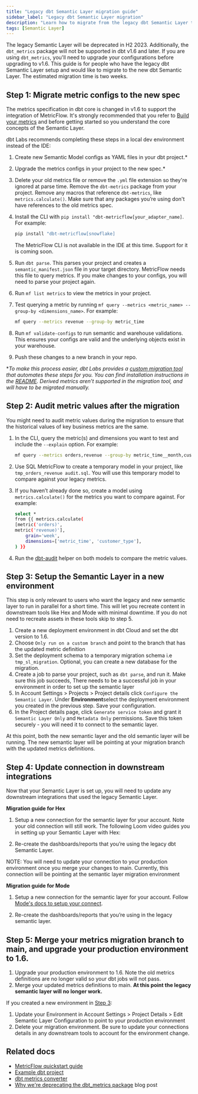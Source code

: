 ```yaml
---
title: "Legacy dbt Semantic Layer migration guide"
sidebar_label: "Legacy dbt Semantic Layer migration"
description: "Learn how to migrate from the legacy dbt Semantic Layer to the latest one."
tags: [Semantic Layer]
---
```


The legacy Semantic Layer will be deprecated in H2 2023. Additionally, the `dbt_metrics` package will not be supported in dbt v1.6 and later. If you are using `dbt_metrics`, you'll need to upgrade your configurations before upgrading to v1.6. This guide is for people who have the legacy dbt Semantic Layer setup and would like to migrate to the new dbt Semantic Layer. The estimated migration time is two weeks. 


## Step 1: Migrate metric configs to the new spec

The metrics specification in dbt core is changed in v1.6 to support the integration of MetricFlow. It's strongly recommended that you refer to [Build your metrics](/docs/build/build-metrics-intro) and before getting started so you understand the core concepts of the Semantic Layer. 

dbt Labs recommends completing these steps in a local dev environment instead of the IDE: 

1. Create new Semantic Model configs as YAML files in your dbt project.*
1. Upgrade the metrics configs in your project to the new spec.* 
1. Delete your old metrics file or remove the `.yml` file extension so they're ignored at parse time. Remove the `dbt-metrics` package from your project. Remove any macros that reference `dbt-metrics`, like `metrics.calculate()`. Make sure that any packages you’re using don't have references to the old metrics spec. 
1. Install the CLI with `pip install "dbt-metricflow[your_adapter_name]`. For example: 

    ```bash
    pip install "dbt-metricflow[snowflake]
    ```
    The MetricFlow CLI is not available in the IDE at this time. Support for it is coming soon. 

1. Run `dbt parse`. This parses your project and creates a `semantic_manifest.json` file in your target directory. MetricFlow needs this file to query metrics. If you make changes to your configs, you will need to parse your project again. 
1. Run `mf list metrics` to view the metrics in your project.
1. Test querying a metric by running `mf query --metrics <metric_name> --group-by <dimensions_name>`. For example:
    ```bash
    mf query --metrics revenue --group-by metric_time
    ```
1. Run `mf validate-configs` to run semantic and warehouse validations. This ensures your configs are valid and the underlying objects exist in your warehouse. 
1. Push these changes to a new branch in your repo. 

**To make this process easier, dbt Labs provides a [custom migration tool](https://github.com/dbt-labs/dbt-converter) that automates these steps for you. You can find installation instructions in the [README](https://github.com/dbt-labs/dbt-converter/blob/master/README.md). Derived metrics aren’t supported in the migration tool, and will have to be migrated manually.*

## Step 2: Audit metric values after the migration

You might need to audit metric values during the migration to ensure that the historical values of key business metrics are the same.

1. In the CLI, query the metric(s) and dimensions you want to test and include the `--explain` option. For example:
    ```bash 
    mf query --metrics orders,revenue --group-by metric_time__month,customer_type --explain
    ``` 
1. Use SQL MetricFlow to create a temporary model in your project, like `tmp_orders_revenue audit.sql`. You will use this temporary model to compare against your legacy metrics.
1. If you haven’t already done so, create a model using `metrics.calculate()` for the metrics you want to compare against. For example: 

    ```bash
    select * 
    from {{ metrics.calculate(  
    [metric('orders)',
    metric('revenue)'],
        grain='week',
        dimensions=['metric_time', 'customer_type'],
    ) }}
    ```

1. Run the [dbt-audit](https://github.com/dbt-labs/dbt-audit-helper) helper on both models to compare the metric values.

## Step 3: **Setup the Semantic Layer in a new environment**

This step is only relevant to users who want the legacy and new semantic layer to run in parallel for a short time. This will let you recreate content in downstream tools like Hex and Mode with minimal downtime. If you do not need to recreate assets in these tools skip to step 5.

1. Create a new deployment environment in dbt Cloud and set the dbt version to 1.6.
2. Choose `Only run on a custom branch` and point to the branch that has the updated metric definition
3. Set the deployment schema to a temporary migration schema i.e `tmp_sl_migration`. Optional, you can create a new database for the migration. 
4. Create a job to parse your project, such as `dbt parse`, and run it. Make sure this job succeeds,  There needs to be a successful job in your environment in order to set up the semantic layer
5. In Account Settings > Projects > Project details click `Configure the Semantic Layer`. Under  **Environment**select the deployment environment you created in the previous step. Save your configuration.
6. In the Project details page, click `Generate service token` and grant it `Semantic Layer Only` and `Metadata Only` permissions. Save this token securely - you will need it to connect to the semantic layer. 

At this point, both the new semantic layer and the old semantic layer will be running. The new semantic layer will be pointing at your migration branch with the updated metrics definitions. 

## Step 4: Update connection in downstream integrations

Now that your Semantic Layer is set up, you will need to update any downstream integrations that used the legacy Semantic Layer. 

**Migration guide for Hex**

1. Setup a new connection for the semantic layer for your account. Note your old connection will still work. The following Loom video guides you in setting up your Semantic Layer with Hex:

<LoomVideo id="752e85aabfbf4fa585008a5598f3517a"/>

2. Re-create the dashboards/reports that you’re using the legacy dbt Semantic Layer. 


NOTE: You will need to update your connection to your production environment once you merge your changes to main. Currently, this connection will be pointing at the semantic layer migration environment

**Migration guide for Mode**

1. Setup a new connection for the semantic layer for your account. Follow [Mode's docs to setup your connect](https://mode.com/help/articles/supported-databases/#dbt-semantic-layer).

2. Re-create the dashboards/reports that you’re using in the legacy semantic layer.
   
## Step 5: Merge your metrics migration branch to main, and upgrade your production environment to 1.6.

1. Upgrade your production environment to 1.6. Note the old metrics definitions are no longer valid so your dbt jobs will not pass. 
2. Merge your updated metrics definitions to main. **At this point the legacy semantic layer will no longer work.**

If you created a new environment in [Step 3](#step-3-setup-the-semantic-layer-in-a-new-environment):

1. Update your Environment in Account Settings > Project Details > Edit Semantic Layer Configuration to point to your production environment
2. Delete your migration environment. Be sure to update your connections details in any downstream tools to account for the environment change.

## Related docs 

- [MetricFlow quickstart guide](/docs/build/sl-getting-started)
- [Example dbt project](https://github.com/dbt-labs/jaffle-sl-template)
- [dbt metrics converter](https://github.com/dbt-labs/dbt-converter)
- [Why we're deprecating the dbt_metrics package](/blog/deprecating-dbt-metrics) blog post
